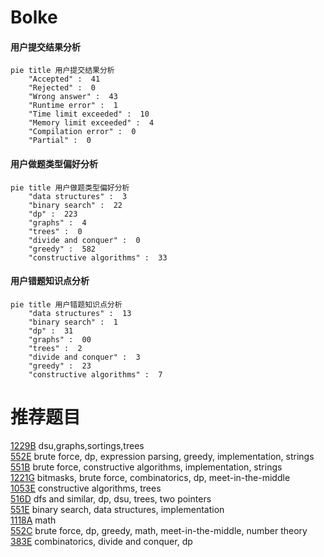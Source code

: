 # Bolke

<!-- tabs:start -->



#### **用户提交结果分析**

```mermaid
pie title 用户提交结果分析
    "Accepted" :  41
    "Rejected" :  0
    "Wrong answer" :  43
    "Runtime error" :  1
    "Time limit exceeded" :  10
    "Memory limit exceeded" :  4
    "Compilation error" :  0
    "Partial" :  0
```

#### **用户做题类型偏好分析**

```mermaid
pie title 用户做题类型偏好分析
    "data structures" :  3
    "binary search" :  22
    "dp" :  223
    "graphs" :  4
    "trees" :  0
    "divide and conquer" :  0
    "greedy" :  582
    "constructive algorithms" :  33
```
#### **用户错题知识点分析**

```mermaid
pie title 用户错题知识点分析
    "data structures" :  13
    "binary search" :  1
    "dp" :  31
    "graphs" :  00
    "trees" :  2
    "divide and conquer" :  3
    "greedy" :  23
    "constructive algorithms" :  7
```



<!-- tabs:end -->
# 推荐题目
[1229B](https://codeforces.com/contest/1229/problem/B)		dsu,graphs,sortings,trees		  
[552E](https://codeforces.com/contest/552/problem/E)		brute force,
                        dp,
                        expression parsing,
                        greedy,
                        implementation,
                        strings		  
[551B](https://codeforces.com/contest/551/problem/B)		brute force,
                        constructive algorithms,
                        implementation,
                        strings		  
[1221G](https://codeforces.com/contest/1221/problem/G)		bitmasks,
                        brute force,
                        combinatorics,
                        dp,
                        meet-in-the-middle		  
[1053E](https://codeforces.com/contest/1053/problem/E)		constructive algorithms,
                        trees		  
[516D](https://codeforces.com/contest/516/problem/D)		dfs and similar,
                        dp,
                        dsu,
                        trees,
                        two pointers		  
[551E](https://codeforces.com/contest/551/problem/E)		binary search,
                        data structures,
                        implementation		  
[1118A](https://codeforces.com/contest/1118/problem/A)		math		  
[552C](https://codeforces.com/contest/552/problem/C)		brute force,
                        dp,
                        greedy,
                        math,
                        meet-in-the-middle,
                        number theory		  
[383E](https://codeforces.com/contest/383/problem/E)		combinatorics,
                        divide and conquer,
                        dp		  
